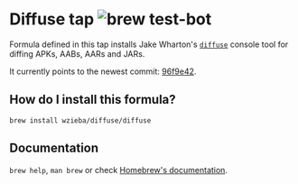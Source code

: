 # Diffuse tap ![brew test-bot](https://github.com/wzieba/homebrew-diffuse/workflows/brew%20test-bot/badge.svg)
Formula defined in this tap installs Jake Wharton's [`diffuse`](https://github.com/JakeWharton/diffuse) console tool for diffing APKs, AABs, AARs and JARs.

It currently points to the newest commit: [96f9e42](https://github.com/JakeWharton/diffuse/tree/96f9e42952f0bb343d627a08d55c037cd9bb9d77).

## How do I install this formula?
`brew install wzieba/diffuse/diffuse`

## Documentation
`brew help`, `man brew` or check [Homebrew's documentation](https://docs.brew.sh).

